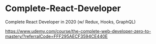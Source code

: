 # Complete-React-Developer
Complete React Developer in 2020 (w/ Redux, Hooks, GraphQL) 

https://www.udemy.com/course/the-complete-web-developer-zero-to-mastery/?referralCode=FFF295AECF3594CE440E
